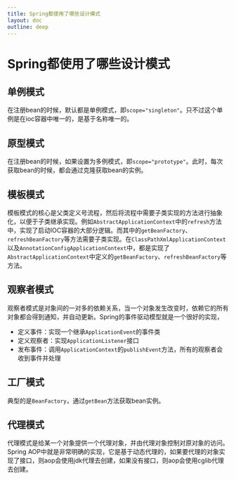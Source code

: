 ```yaml
---
title: Spring都使用了哪些设计模式
layout: doc
outline: deep
---
```


# Spring都使用了哪些设计模式

## 单例模式

在注册bean的时候，默认都是单例模式，即`scope="singleton"`。只不过这个单例是在ioc容器中唯一的，是基于名称唯一的。

## 原型模式

在注册bean的时候，如果设置为多例模式，即`scope="prototype"`。此时，每次获取bean的时候，都会通过克隆获取bean的实例。

## 模板模式

模板模式的核心是父类定义号流程，然后将流程中需要子类实现的方法进行抽象化，以便于子类继承实现。例如`AbstractApplicationContext`中的`refresh`方法中，实现了启动IOC容器的大部分逻辑。而其中的`getBeanFactory`、`refreshBeanFactory`等方法需要子类实现。在`ClassPathXmlApplicationContext`以及`AnnotationConfigApplicationContext`中，都是实现了`AbstractApplicationContext`中定义的`getBeanFactory`、`refreshBeanFactory`等方法。

## 观察者模式

观察者模式是对象间的一对多的依赖关系，当一个对象发生改变时，依赖它的所有对象都会得到通知，并自动更新。Spring的事件驱动模型就是一个很好的实现，

- 定义事件：实现一个继承`ApplicationEvent`的事件类
- 定义观察者：实现`ApplicationListener`接口
- 发布事件：调用`ApplicationContext`的`publishEvent`方法，所有的观察者会收到事件并处理

## 工厂模式

典型的是`BeanFactory`，通过`getBean`方法获取bean实例。

## 代理模式

代理模式是给某一个对象提供一个代理对象，并由代理对象控制对原对象的访问。Spring AOP中就是非常明确的实现，它是基于动态代理的，如果要代理的对象实现了接口，则aop会使用jdk代理去创建，如果没有接口，则aop会使用cglib代理去创建。
